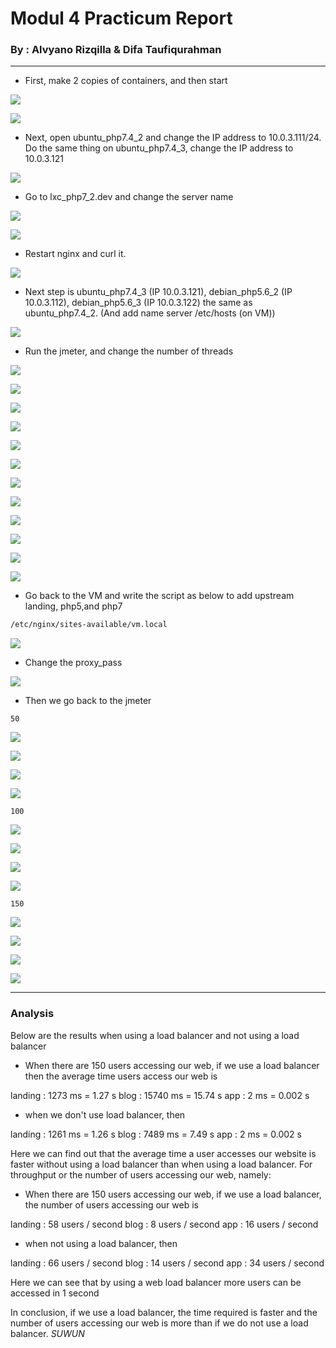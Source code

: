 # **Modul 4 Practicum Report**

### By : Alvyano Rizqilla & Difa Taufiqurahman

----

- First, make 2 copies of containers, and then start

![](Modul4/1.PNG)

![](Modul4/2.PNG)

- Next, open ubuntu_php7.4_2 and change the IP address to 10.0.3.111/24. Do the same thing on ubuntu_php7.4_3, change the IP address to 10.0.3.121

![](Modul4/3.PNG)

* Go to lxc_php7_2.dev and change the server name

![](Modul4/4.PNG)

![](Modul4/5.PNG)

* Restart nginx and curl it. 

![](Modul4/6.PNG)


* Next step is ubuntu_php7.4_3 (IP 10.0.3.121), debian_php5.6_2 (IP 10.0.3.112), debian_php5.6_3 (IP 10.0.3.122) the same as ubuntu_php7.4_2. (And  add name server /etc/hosts (on VM))

![](Modul4/7.PNG)

* Run the jmeter, and change the number of threads

![](Modul4/8.PNG)

![](Modul4/9.jpeg)

![](Modul4/10.jpeg)

![](Modul4/11.jpeg)

![](Modul4/12.PNG)

![](Modul4/13.PNG)

![](Modul4/14.PNG)

![](Modul4/15.PNG)

![](Modul4/16.PNG)

![](Modul4/17.PNG)

![](Modul4/18.PNG)

![](Modul4/19.PNG)


* Go back to the VM and write the script as below to add upstream landing, php5,and php7


```markdown
/etc/nginx/sites-available/vm.local
```
![](Modul4/20.PNG)

* Change the proxy_pass

![](Modul4/21.PNG)

* Then we go back to the jmeter

```
50
```
![](Modul4/22.PNG)

![](Modul4/23.PNG)

![](Modul4/24.PNG)

![](Modul4/25.PNG)

```
100
```

![](Modul4/26.PNG)

![](Modul4/27.PNG)

![](Modul4/28.PNG)

![](Modul4/29.PNG)

```
150
```

![](Modul4/30.PNG)

![](Modul4/31.PNG)

![](Modul4/32.PNG)

![](Modul4/33.PNG)

----
### Analysis

 Below are the results when using a load balancer and not using a load balancer

* When there are 150 users accessing our web, if we use a load balancer then the average time users access our web is

landing : 1273 ms = 1.27 s
blog : 15740 ms = 15.74 s
app : 2 ms = 0.002 s

* when we don't use load balancer, then

landing : 1261 ms = 1.26 s
blog : 7489 ms = 7.49 s
app : 2 ms = 0.002 s

Here we can find out that the average time a user accesses our website is faster without using a load balancer than when using a load balancer. For throughput or the number of users accessing our web, namely:

* When there are 150 users accessing our web, if we use a load balancer, the number of users accessing our web is

landing : 58 users / second
blog : 8 users / second
app : 16 users / second

* when not using a load balancer, then

landing : 66 users / second
blog : 14 users / second
app : 34 users / second

Here we can see that by using a web load balancer more users can be accessed in 1 second

In conclusion, if we use a load balancer, the time required is faster and the number of users accessing our web is more than if we do not use a load balancer.
*SUWUN* 
